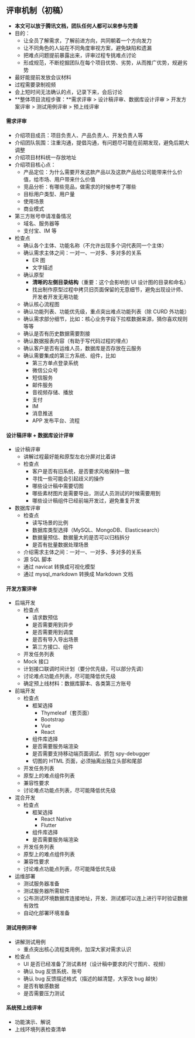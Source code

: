 
## 评审机制（初稿）

- **本文可以放于腾讯文档，团队任何人都可以来参与完善**
- 目的：
    - 让全员了解需求，了解前进方向，共同朝着一个方向发力
    - 让不同角色的人站在不同角度审视方案，避免缺陷和遗漏
    - 把难点问题提前暴露出来，评审过程专挑难点讨论
    - 形成规范，不断挖掘团队在每个项目优势、劣势，从而推广优势，规避劣势
- 最好能提前发放会议材料
- 过程需要录制视频
- 会上短时间无法确认的点，记录下来，会后讨论
- **整体项目流程步骤：**需求评审 > 设计稿评审、数据库设计评审 > 开发方案评审 > 测试用例评审 > 预上线评审 

#### 需求评审

- 介绍项目成员：项目负责人、产品负责人、开发负责人等
- 介绍团队氛围：注重沟通，提倡沟通，有问题尽可能在前期发现，避免后期大调整
- 介绍项目材料统一存放地址
- 介绍项目核心点：
    - 产品定位：为什么需要开发这款产品以及这款产品给公司能带来什么价值，给市场、用户带来什么价值
    - 竞品分析：有哪些竞品，做需求的时候参考了哪些
    - 目标用户类型、用户量
    - 使用场景
    - 商业模式
- 第三方账号申请准备情况
    - 域名、服务器等
    - 支付宝、IM 等
- 检查点
    - 确认各个主体、功能名称（不允许出现多个词代表同一个主体）
    - 确认需求主体之间：一对一、一对多、多对多的关系
        - ER 图
        - 文字描述
    - 确认原型
        - **清晰的左侧目录结构**（重要：这个会影响到 UI 设计图的目录和命名）
        - 找出制作原型过程中拷贝旧页面保留的无意细节，避免出现设计师、开发者开发无用功能
    - 确认核心流程图
    - 确认功能列表、功能优先级，重点突出难点功能列表（除 CURD 外功能）
    - 确认需求部分细节，比如：核心业务字段下拉框数据来源，猜你喜欢规则等等
    - 确认是否有历史数据需要割接
    - 确认数据报表内容（有助于写代码过程的埋点）
    - 确认客户是否有运维人员，数据库是否存放在云服务
    - 确认需要集成的第三方系统、组件，比如
        - 第三方单点登录系统
        - 微信公众号
        - 短信服务
        - 邮件服务
        - 音视频存储、播放
        - 支付
        - IM
        - 消息推送
        - APP 发布平台、流程

#### 设计稿评审 + 数据库设计评审

- 设计稿评审
    - 讲解过程最好能和原型左右分屏对比着讲
    - 检查点
        - 客户是否有旧系统，是否要求风格保持一致
        - 寻找一些可能会引起歧义的操作
        - 哪些设计稿中需要切图
        - 哪些素材图片是需要导出，测试人员测试的时候需要用到
        - 哪些设计稿组件已经前端开发过，避免重复开发
- 数据库评审
    - 检查点
        - 读写场景的比例
        - 数据库类型选择（MySQL、MongoDB、Elasticsearch）
        - 数据量预估、数据量大的是否可以归档拆分
        - 是否有批量数据处理场景
    - 介绍需求主体之间：一对一、一对多、多对多的关系
    - 源 SQL 脚本
    - 通过 navicat 转换成可视化模型
    - 通过 mysql_markdown 转换成 Markdown 文档

#### 开发方案评审

- 后端开发
    - 检查点
        - 请求数预估
        - 是否需要用到异步
        - 是否需要用到调度
        - 是否有导入导出场景
        - 第三方接口、组件
    - 开发任务列表
    - Mock 接口
    - 计划接口联调时间计划（要分优先级，可以部分先调）
    - 讨论难点功能点列表，尽可能降低优先级
    - 确定预上线材料：数据库脚本、各类第三方账号
- 前端开发
    - 检查点
        - 框架选择
            - Thymeleaf（套页面）
            - Bootstrap
            - Vue
            - React
        - 组件库选择
        - 是否需要服务端渲染
        - 是否需要支持移动端页面调试、抓包 spy-debugger
        - 切图的 HTML 页面，必须抽离出独立头部和尾部
    - 开发任务列表
    - 原型上的难点组件列表
    - 兼容性要求
    - 讨论难点功能点列表，尽可能降低优先级
- 混合开发
    - 检查点
        - 框架选择
            - React Native
            - Flutter
        - 组件库选择
        - 是否需要服务端渲染
    - 开发任务列表
    - 原型上的难点组件列表
    - 兼容性要求
    - 讨论难点功能点列表，尽可能降低优先级
- 运维部署
    - 测试服务器准备
    - 测试服务器所需软件
    - 公布测试环境数据库连接地址，开发、测试都可以连上进行平时验证数据有效性
    - 自动化部署环境准备


#### 测试用例评审

- 讲解测试用例
    - 重点突出核心流程类用例，加深大家对需求认识
- 检查点
    - UI 是否已经准备了测试素材（设计稿中要求的尺寸图片、视频）
    - 确认 bug 反馈系统、账号
    - 确认 bug 反馈描述格式（描述的越清楚，大家改 bug 越快）
    - 是否有敏感数据
    - 是否需要压力测试

#### 系统预上线评审

- 功能演示、解说
- 上线环境列表检查清单
